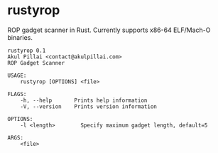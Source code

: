 # rustyrop

ROP gadget scanner in Rust. Currently supports x86-64 ELF/Mach-O binaries.

```
rustyrop 0.1
Akul Pillai <contact@akulpillai.com>
ROP Gadget Scanner

USAGE:
    rustyrop [OPTIONS] <file>

FLAGS:
    -h, --help       Prints help information
    -V, --version    Prints version information

OPTIONS:
    -l <length>        Specify maximum gadget length, default=5

ARGS:
    <file>
```
